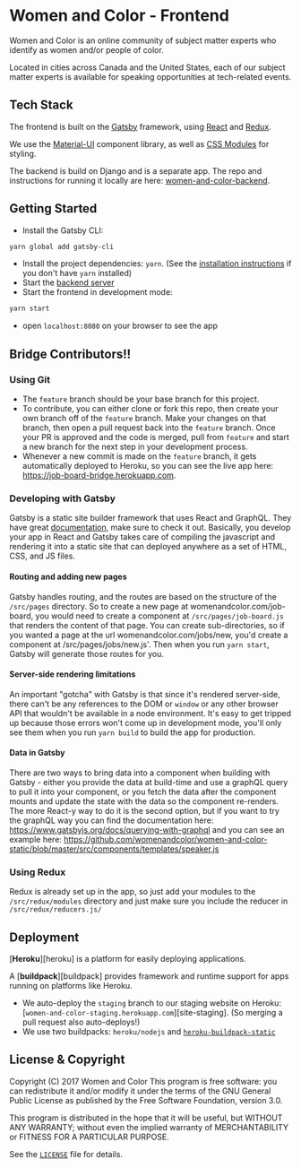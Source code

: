 # Women and Color - Frontend

Women and Color is an online community of subject matter experts who identify as women and/or people of color.

Located in cities across Canada and the United States, each of our subject matter experts is available for speaking opportunities at tech-related events.

## Tech Stack

The frontend is built on the [Gatsby][gatsby] framework, using [React][react] and [Redux][redux].

We use the [Material-UI][material-ui] component library, as well as [CSS Modules][css-modules] for styling.

The backend is build on Django and is a separate app. The repo and instructions for running it locally are here: [women-and-color-backend][backend-code].

## Getting Started

- Install the Gatsby CLI:
```sh
yarn global add gatsby-cli
```
- Install the project dependencies: `yarn`. (See the [installation instructions][yarn-installation] if you don't have `yarn` installed)
- Start the [backend server](backend-code)
- Start the frontend in development mode:
```sh
yarn start
```
- open `localhost:8080` on your browser to see the app

## Bridge Contributors!! 

### Using Git

- The `feature` branch should be your base branch for this project. 
- To contribute, you can either clone or fork this repo, then create your own branch off of the `feature` branch. Make your changes on that branch, then open a pull request back into the `feature` branch. Once your PR is approved and the code is merged, pull from `feature` and start a new branch for the next step in your development process.
- Whenever a new commit is made on the `feature` branch, it gets automatically deployed to Heroku, so you can see the live app here: https://job-board-bridge.herokuapp.com.

### Developing with Gatsby

Gatsby is a static site builder framework that uses React and GraphQL. They have great [documentation][gatsby], make sure to check it out. Basically, you develop your app in React and Gatsby takes care of compiling the javascript and rendering it into a static site that can deployed anywhere as a set of HTML, CSS, and JS files. 

#### Routing and adding new pages

Gatsby handles routing, and the routes are based on the structure of the `/src/pages` directory. So to create a new page at womenandcolor.com/job-board, you would need to create a component at `/src/pages/job-board.js` that renders the content of that page. You can create sub-directories, so if you wanted a page at the url womenandcolor.com/jobs/new, you'd create a component at /src/pages/jobs/new.js'. Then when you run `yarn start`, Gatsby will generate those routes for you.

#### Server-side rendering limitations

An important "gotcha" with Gatsby is that since it's rendered server-side, there can't be any references to the DOM or `window` or any other browser API that wouldn't be available in a node environment. It's easy to get tripped up because those errors won't come up in development mode, you'll only see them when you run `yarn build` to build the app for production. 

#### Data in Gatsby

There are two ways to bring data into a component when building with Gatsby - either you provide the data at build-time and use a graphQL query to pull it into your component, or you fetch the data after the component mounts and update the state with the data so the component re-renders. The more React-y way to do it is the second option, but if you want to try the graphQL way you can find the documentation here: https://www.gatsbyjs.org/docs/querying-with-graphql and you can see an example here: https://github.com/womenandcolor/women-and-color-static/blob/master/src/components/templates/speaker.js

### Using Redux

Redux is already set up in the app, so just add your modules to the `/src/redux/modules` directory and just make sure you include the reducer in `/src/redux/reducers.js/`

## Deployment

[**Heroku**][heroku] is a platform for easily deploying applications.

A [**buildpack**][buildpack] provides framework and runtime support for apps running on
platforms like Heroku.

* We auto-deploy the `staging` branch to our staging website on Heroku:
  [`women-and-color-staging.herokuapp.com`][site-staging]. (So merging a
  pull request also auto-deploys!)
* We use two buildpacks: `heroku/nodejs` and [`heroku-buildpack-static`](https://github.com/heroku/heroku-buildpack-static)

## License & Copyright

Copyright (C) 2017 Women and Color
This program is free software: you can redistribute it and/or modify it under the terms of the GNU General Public License as published by the Free Software Foundation, version 3.0.

This program is distributed in the hope that it will be useful, but WITHOUT ANY WARRANTY; without even the implied warranty of MERCHANTABILITY or FITNESS FOR A PARTICULAR PURPOSE.

See the [`LICENSE`](/LICENSE) file for details.




<!-- Links -->
   [gatsby]: https://www.gatsbyjs.org/
   [backend-code]: https://github.com/womenandcolor/women-and-color-backend/
   [react]: https://reactjs.org/
   [redux]: https://redux.js.org/
   [material-ui]: https://material-ui.com/
   [css-modules]: https://github.com/css-modules/css-modules
   [yarn-installation]: https://yarnpkg.com/en/docs/install#mac-stable
